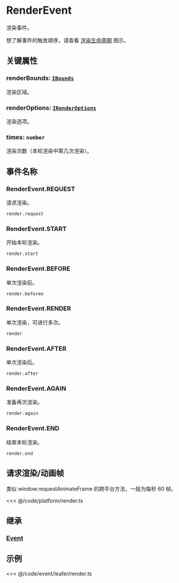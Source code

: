 # RenderEvent

渲染事件。

想了解事件的触发顺序，请查看 [渲染生命周期](/guide/life/render.md) 图示。

## 关键属性

### renderBounds: [`IBounds`](/api/interfaces/IBounds.md)

渲染区域。

### renderOptions: [`IRenderOptions`](/api/interfaces/IRenderOptions.md)

渲染选项。

### times: `number`

渲染次数（本轮渲染中第几次渲染）。

## 事件名称

### RenderEvent.REQUEST

请求渲染。

`render.request`

### RenderEvent.START

开始本轮渲染。

`render.start`

### RenderEvent.BEFORE

单次渲染前。

`render.beforee`

### RenderEvent.RENDER

单次渲染，可进行多次。

`render`

### RenderEvent.AFTER

单次渲染后。

`render.after`

### RenderEvent.AGAIN

准备再次渲染。

`render.again`

### RenderEvent.END

结束本轮渲染。

`render.end`

<!-- ### RenderEvent.NEXT

本轮渲染已完成，预备下一次渲染。 -->

## 请求渲染/动画帧

类似 window.requestAnimateFrame 的跨平台方法，一般为每秒 60 帧。

<<< @/code/platform/render.ts

## 继承

### [Event](./Event.md)

<!-- ## API

### [RenderEvent](/api/classes/RenderEvent.md) -->

## 示例

<<< @/code/event/leafer/render.ts
